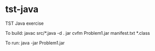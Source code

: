 # tst-java
TST Java exercise

To build:
  javac src/*.java -d .
  jar cvfm Problem1.jar manifest.txt *.class

To run:
  java -jar Problem1.jar

